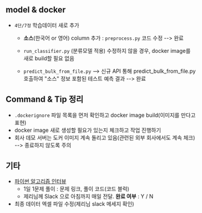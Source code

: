 ## model & docker

- `4단/7정` 학습데이터 새로 추가

  - **소스**(한국어 or 영어) column 추가 : `preprocess.py` 코드 수정 --> 완료

  - `run_classifier.py` (분류모델 적용) 수정하지 않을 경우, docker image를 새로 build할 필요 없음

  - `predict_bulk_from_file.py` --> 신규 API 통해 predict_bulk_from_file.py 호출하여 "소스" 정보 포함된 테스트 예측 결과 --> 완료

    

## Command & Tip 정리

- `.dockerignore` 파일 목록을 먼저 확인하고 docker image build(이미지를 만다고 표현)
- docker image 새로 생성할 필요가 있는지 체크하고 작업 진행하기
- 회사 데모 서버는 도커 이미지 계속 돌리고 있음(관련된 외부 회사에서도 계속 체크) --> 종료하지 않도록 주의



## 기타

- [파이썬 알고리즘 인터뷰](https://github.com/onlybooks/algorithm-interview)
  - 1일 1문제 풀이 : 문제 링크, 풀이 코드(코드 블럭)
  - 제리님께 Slack 으로 아침까지 매일 전달. **완료 여부** : Y / N
- 최종 데이터 엑셀 파일 수정(제리님 slack 메세지 확인)
